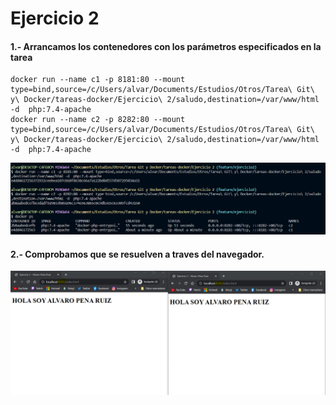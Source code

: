 # Ejercicio 2
#### 1.- Arrancamos los contenedores con los parámetros especificados en la tarea

```
docker run --name c1 -p 8181:80 --mount type=bind,source=/c/Users/alvar/Documents/Estudios/Otros/Tarea\ Git\ y\ Docker/tareas-docker/Ejercicio\ 2/saludo,destination=/var/www/html -d  php:7.4-apache
docker run --name c2 -p 8282:80 --mount type=bind,source=/c/Users/alvar/Documents/Estudios/Otros/Tarea\ Git\ y\ Docker/tareas-docker/Ejercicio\ 2/saludo,destination=/var/www/html -d  php:7.4-apache
```
![Captura arranque contenedor](Imagenes/mount01.png)

#### 2.- Comprobamos que se resuelven a traves del navegador.

![Captura contenedor](Imagenes/mount02.png)

